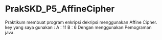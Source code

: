 # PrakSKD_P5_AffineCipher
Praktikum membuat program enkripsi dekripsi menggunakan Affine Cipher.
key yang saya gunakan :
A : 11 B : 6
Dengan menggunakan Pemograman java.
